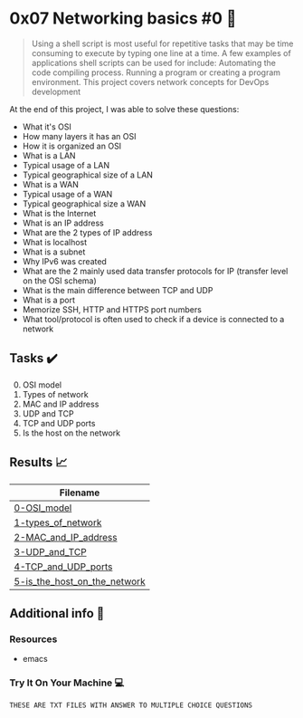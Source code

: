 # 0x07 Networking basics #0 :wrench:

> Using a shell script is most useful for repetitive tasks that may be time consuming to execute by typing one line at a time. A few examples of applications shell scripts can be used for include: Automating the code compiling process. Running a program or creating a program environment. This project covers network concepts for DevOps development

At the end of this project, I was able to solve these questions:


* What it's OSI
* How many layers it has an OSI
* How it is organized an OSI
* What is a LAN
* Typical usage of a LAN
* Typical geographical size of a LAN
* What is a WAN
* Typical usage of a WAN
* Typical geographical size a WAN
* What is the Internet 
* What is an IP address
* What are the 2 types of IP address
* What is localhost
* What is a subnet
* Why IPv6 was created
* What are the 2 mainly used data transfer protocols for IP (transfer level on the OSI schema)
* What is the main difference between TCP and UDP
* What is a port
* Memorize SSH, HTTP and HTTPS port numbers
* What tool/protocol is often used to check if a device is connected to a network

## Tasks :heavy_check_mark:

0. OSI model
1. Types of network
2. MAC and IP address
3. UDP and TCP 
4. TCP and UDP ports
5. Is the host on the network

## Results :chart_with_upwards_trend:

| Filename |
| ------ |
| [0-OSI_model](https://github.com/edward0rtiz/holberton-system_engineering-devops/blob/master/0x07-networking_basics/0-OSI_model)|
| [1-types_of_network](https://github.com/edward0rtiz/holberton-system_engineering-devops/blob/master/0x07-networking_basics/1-types_of_network)|
| [2-MAC_and_IP_address](https://github.com/edward0rtiz/holberton-system_engineering-devops/blob/master/0x07-networking_basics/2-MAC_and_IP_address)|
| [3-UDP_and_TCP](https://github.com/edward0rtiz/holberton-system_engineering-devops/blob/master/0x07-networking_basics/3-UDP_and_TCP)|
| [4-TCP_and_UDP_ports](https://github.com/edward0rtiz/holberton-system_engineering-devops/blob/master/0x07-networking_basics/4-TCP_and_UDP_ports)|
| [5-is_the_host_on_the_network](https://github.com/edward0rtiz/holberton-system_engineering-devops/blob/master/0x07-networking_basics/5-is_the_host_on_the_network)|


## Additional info :construction:
### Resources

- emacs

### Try It On Your Machine :computer:
```bash
THESE ARE TXT FILES WITH ANSWER TO MULTIPLE CHOICE QUESTIONS
```

